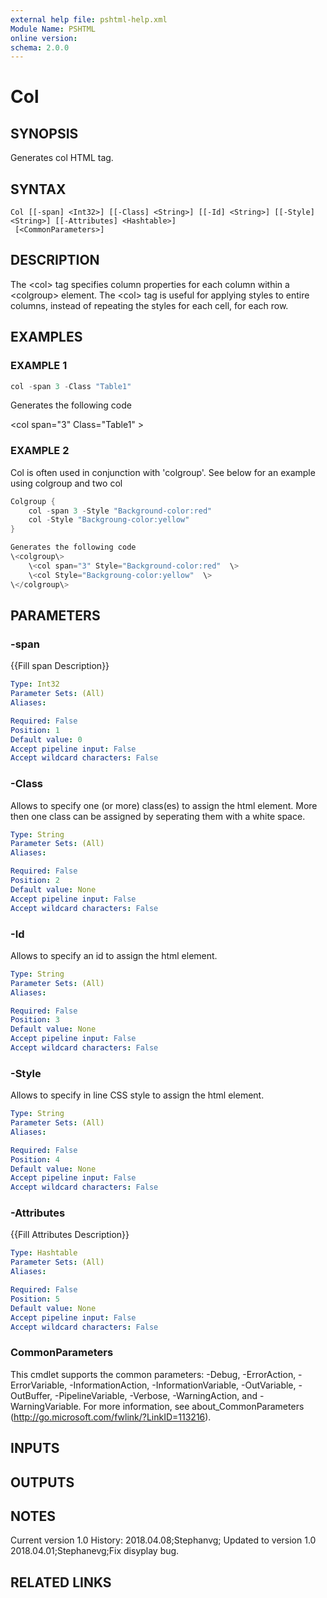 ```yaml
---
external help file: pshtml-help.xml
Module Name: PSHTML
online version:
schema: 2.0.0
---
```


# Col

## SYNOPSIS
Generates col HTML tag.

## SYNTAX

```
Col [[-span] <Int32>] [[-Class] <String>] [[-Id] <String>] [[-Style] <String>] [[-Attributes] <Hashtable>]
 [<CommonParameters>]
```

## DESCRIPTION
The \<col\> tag specifies column properties for each column within a \<colgroup\> element.
The \<col\> tag is useful for applying styles to entire columns, instead of repeating the styles for each cell, for each row.

## EXAMPLES

### EXAMPLE 1

``` powershell
col -span 3 -Class "Table1"
```

Generates the following code

\<col span="3" Class="Table1"  \>

### EXAMPLE 2

Col is often used in conjunction with 'colgroup'. See below for an example using colgroup and two col

``` powershell
Colgroup {
    col -span 3 -Style "Background-color:red"
    col -Style "Backgroung-color:yellow"
}

Generates the following code
\<colgroup\>
    \<col span="3" Style="Background-color:red"  \>
    \<col Style="Backgroung-color:yellow"  \>
\</colgroup\>
```

## PARAMETERS

### -span
{{Fill span Description}}

```yaml
Type: Int32
Parameter Sets: (All)
Aliases:

Required: False
Position: 1
Default value: 0
Accept pipeline input: False
Accept wildcard characters: False
```

### -Class
Allows to specify one (or more) class(es) to assign the html element.
More then one class can be assigned by seperating them with a white space.

```yaml
Type: String
Parameter Sets: (All)
Aliases:

Required: False
Position: 2
Default value: None
Accept pipeline input: False
Accept wildcard characters: False
```

### -Id
Allows to specify an id to assign the html element.

```yaml
Type: String
Parameter Sets: (All)
Aliases:

Required: False
Position: 3
Default value: None
Accept pipeline input: False
Accept wildcard characters: False
```

### -Style
Allows to specify in line CSS style to assign the html element.

```yaml
Type: String
Parameter Sets: (All)
Aliases:

Required: False
Position: 4
Default value: None
Accept pipeline input: False
Accept wildcard characters: False
```

### -Attributes
{{Fill Attributes Description}}

```yaml
Type: Hashtable
Parameter Sets: (All)
Aliases:

Required: False
Position: 5
Default value: None
Accept pipeline input: False
Accept wildcard characters: False
```

### CommonParameters
This cmdlet supports the common parameters: -Debug, -ErrorAction, -ErrorVariable, -InformationAction, -InformationVariable, -OutVariable, -OutBuffer, -PipelineVariable, -Verbose, -WarningAction, and -WarningVariable.
For more information, see about_CommonParameters (http://go.microsoft.com/fwlink/?LinkID=113216).

## INPUTS

## OUTPUTS

## NOTES
Current version 1.0
History:
    2018.04.08;Stephanvg; Updated to version 1.0
    2018.04.01;Stephanevg;Fix disyplay bug.

## RELATED LINKS

